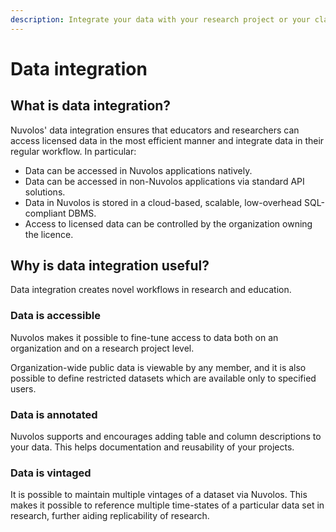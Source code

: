 ```yaml
---
description: Integrate your data with your research project or your class
---
```


# Data integration

## What is data integration?

Nuvolos' data integration ensures that educators and researchers can access licensed data in the most efficient manner and integrate data in their regular workflow. In particular:

* Data can be accessed in Nuvolos applications natively.
* Data can be accessed in non-Nuvolos applications via standard API solutions.
* Data in Nuvolos is stored in a cloud-based, scalable, low-overhead SQL-compliant DBMS.
* Access to licensed data can be controlled by the organization owning the licence.

## Why is data integration useful?

Data integration creates novel workflows in research and education.

### Data is accessible

Nuvolos makes it possible to fine-tune access to data both on an organization and on a research project level.

Organization-wide public data is viewable by any member, and it is also possible to define restricted datasets which are available only to specified users.

### Data is annotated

Nuvolos supports and encourages adding table and column descriptions to your data. This helps documentation and reusability of your projects.

### Data is vintaged

It is possible to maintain multiple vintages of a dataset via Nuvolos. This makes it possible to reference multiple time-states of a particular data set in research, further aiding replicability of research.

